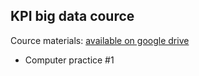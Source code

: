 ## KPI big data cource

Cource materials: 
[available on google drive](https://drive.google.com/drive/u/0/folders/0B9Z2hdYq9OsLYUdvUnNJajNOSjQ)

- Computer practice #1
